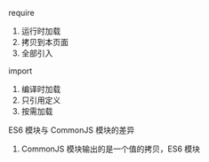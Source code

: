 require 
1. 运行时加载
2. 拷贝到本页面
3. 全部引入

import
1. 编译时加载
2. 只引用定义
3. 按需加载

ES6 模块与 CommonJS 模块的差异
1. CommonJS 模块输出的是一个值的拷贝，ES6 模块


